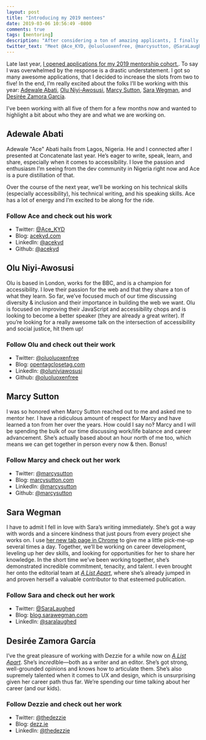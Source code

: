 ```yaml
---
layout: post
title: "Introducing my 2019 mentees"
date: 2019-03-06 10:56:49 -0800
comments: true
tags: [mentoring]
description: "After considering a ton of amazing applicants, I finally selected my 2019 mentee cohort. They are Adewale Abati, Olu Niyi-Awosusi, Marcy Sutton, Sara Wegman, and Desirée Zamora García."
twitter_text: "Meet @Ace_KYD, @oluoluoxenfree, @marcysutton, @SaraLaughed, @thedezzie, my 2019 mentees"
---
```


Late last year, [I opened applications for my 2019 mentorship cohort.](https://www.aaron-gustafson.com/notebook/mentorship-2018-2019/). To say I was overwhelmed by the response is a drastic understatement. I got so many awesome applications, that I decided to increase the slots from two to five! In the end, I’m really excited about the folks I’ll be working with this year: [Adewale Abati](https://twitter.com/Ace_KYD), [Olu Niyi-Awosusi](https://twitter.com/oluoluoxenfree), [Marcy Sutton](https://twitter.com/marcysutton), [Sara Wegman](https://twitter.com/SaraLaughed), and [Desirée Zamora García](https://twitter.com/thedezzie).

I’ve been working with all five of them for a few months now and wanted to highlight a bit about who they are and what we are working on.

<!-- more -->

## Adewale Abati

Adewale "Ace" Abati hails from Lagos, Nigeria. He and I connected after I presented at Concatenate last year. He’s eager to write, speak, learn, and share, especially when it comes to accessibility. I love the passion and enthusiasm I’m seeing from the dev community in Nigeria right now and Ace is a pure distillation of that.

Over the course of the next year, we’ll be working on his technical skills (especially accessibility), his technical writing, and his speaking skills. Ace has a lot of energy and I’m excited to be along for the ride.

### Follow Ace and check out his work

* Twitter: [@Ace_KYD](https://twitter.com/Ace_KYD)
* Blog: [acekyd.com](https://www.acekyd.com/posts/)
* LinkedIn: [@acekyd](https://www.linkedin.com/in/acekyd/)
* Github: [@acekyd](https://github.com/acekyd/)

## Olu Niyi-Awosusi

Olu is based in London, works for the BBC, and is a champion for accessibility. I love their passion for the web and that they share a ton of what they learn. So far, we’ve focused much of our time discussing diversity & inclusion and their importance in building the web we want. Olu is focused on improving their JavaScript and accessibility chops and is looking to become a better speaker (they are already a great writer). If you’re looking for a really awesome talk on the intersection of accessibility and social justice, hit them up!

### Follow Olu and check out their work

* Twitter: [@oluoluoxenfree](https://twitter.com/oluoluoxenfree)
* Blog: [opentagclosetag.com](https://www.opentagclosetag.com/)
* LinkedIn: [@oluniyiawosusi](http://linkedin.com/in/oluniyiawosusi)
* Github: [@oluoluoxenfree](http://github.com/oluoluoxenfree)

## Marcy Sutton

I was so honored when Marcy Sutton reached out to me and asked me to mentor her. I have a ridiculous amount of respect for Marcy and have learned a ton from her over the years. How could I say no‽ Marcy and I will be spending the bulk of our time discussing work/life balance and career advancement. She’s actually based about an hour north of me too, which means we can get together in person every now & then. Bonus!

### Follow Marcy and check out her work

* Twitter: [@marcysutton](https://twitter.com/marcysutton)
* Blog: [marcysutton.com](https://marcysutton.com/)
* LinkedIn: [@marcysutton](http://linkedin.com/in/marcysutton)
* Github: [@marcysutton](http://github.com/marcysutton)

## Sara Wegman

I have to admit I fell in love with Sara’s writing immediately. She’s got a way with words and a sincere kindness that just pours from every project she works on. I use [her new tab page in Chrome](https://chrome.google.com/webstore/detail/compliment-dash/eajkjmekalfpnjefbfamhljegbipjkbl?hl=en) to give me a little pick-me-up several times a day. Together, we’ll be working on career development, leveling up her dev skills, and looking for opportunities for her to share her knowledge. In the short time we’ve been working together, she’s demonstrated incredible commitment, tenacity, and talent. I even brought her onto the editorial team at [<cite>A List Apart</cite>](https://alistapart.com), where she’s already jumped in and proven herself a valuable contributor to that esteemed publication.

### Follow Sara and check out her work

* Twitter: [@SaraLaughed](https://twitter.com/SaraLaughed)
* Blog: [blog.sarawegman.com](https://blog.sarawegman.com/)
* LinkedIn: [@saralaughed](http://linkedin.com/in/saralaughed)

## Desirée Zamora García

I’ve the great pleasure of working with Dezzie for a while now on [<cite>A List Apart</cite>](https://alistapart.com). She’s in*cred*ible—both as a writer and an editor. She’s got strong, well-grounded opinions and knows how to articulate them. She’s also supremely talented when it comes to UX and design, which is unsurprising given her career path thus far. We’re spending our time talking about her career (and our kids).

### Follow Dezzie and check out her work

* Twitter: [@thedezzie](https://twitter.com/thedezzie)
* Blog: [dezz.ie](https://dezz.ie/)
* LinkedIn: [@thedezzie](http://linkedin.com/in/thedezzie)
